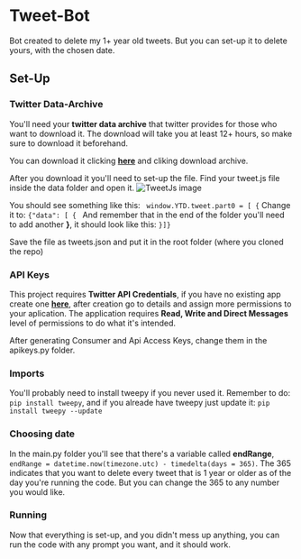 # Tweet-Bot
Bot created to delete my 1+ year old tweets. But you can set-up it to delete yours, with the chosen date.

## Set-Up

### Twitter Data-Archive
You'll need your **twitter data archive** that twitter provides for those who want to download it. The download will take you at least 12+ hours, so make sure to download it beforehand.

You can download it clicking **[here](https://twitter.com/settings/your_twitter_data)** and cliking download archive.

After you download it you'll need to set-up the file. Find your tweet.js file inside the data folder and open it.
![TweetJs image](https://user-images.githubusercontent.com/49570622/142493841-f47461fd-1e69-4cf6-8832-e6ada60b1378.png)

You should see something like this:
```  window.YTD.tweet.part0 = [ { ```
Change it to:
```{"data": [ { ```
And remember that in the end of the folder you'll need to add another **}**, it should look like this:
``` }]} ```

Save the file as tweets.json and put it in the root folder (where you cloned the repo)

### API Keys
This project requires **Twitter API Credentials**, if you have no existing app create one **[here](https://developer.twitter.com/en/portal/projects-and-apps)**, after creation go to details and assign more permissions to your aplication. The application requires **Read, Write and Direct Messages** level of permissions to do what it's intended.

After generating Consumer and Api Access Keys, change them in the apikeys.py folder.

### Imports
You'll probably need to install tweepy if you never used it. Remember to do: ```pip install tweepy```, and if you alreade have tweepy just update it: ```pip install tweepy --update```

### Choosing date
In the main.py folder you'll see that there's a variable called **endRange**, ```endRange = datetime.now(timezone.utc) - timedelta(days = 365)```.
The 365 indicates that you want to delete every tweet that is 1 year or older as of the day you're running the code. But you can change the 365 to any number you would like.

### Running
Now that everything is set-up, and you didn't mess up anything, you can run the code with any prompt you want, and it should work.
